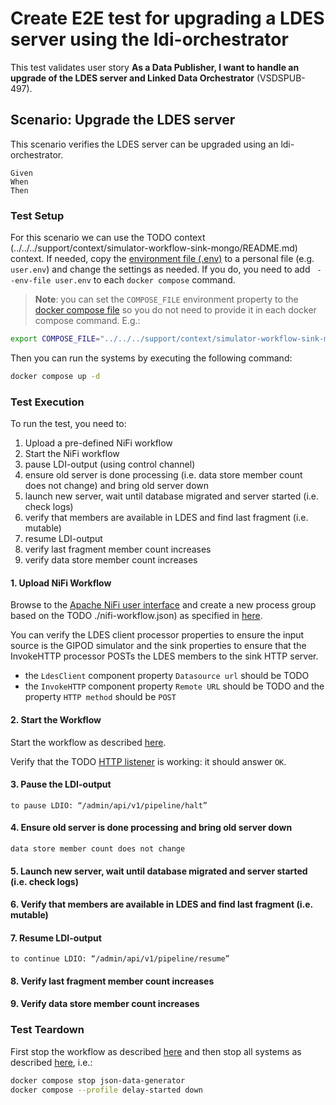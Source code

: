 # Create E2E test for upgrading a LDES server using the ldi-orchestrator
This test validates user story **As a Data Publisher, I want to handle an upgrade of the LDES server and Linked Data Orchestrator** (VSDSPUB-497).

## Scenario: Upgrade the LDES server
This scenario verifies the LDES server can be upgraded using an ldi-orchestrator.
```gherkin
Given 
When
Then
```

### Test Setup
For this scenario we can use the TODO context (../../../support/context/simulator-workflow-sink-mongo/README.md) context. If needed, copy the [environment file (.env)](./.env) to a personal file (e.g. `user.env`) and change the settings as needed. If you do, you need to add ` --env-file user.env` to each `docker compose` command.

> **Note**: you can set the `COMPOSE_FILE` environment property to the [docker compose file](../../../support/context/simulator-workflow-sink-mongo/docker-compose.yml) so you do not need to provide it in each docker compose command. E.g.:
```bash
export COMPOSE_FILE="../../../support/context/simulator-workflow-sink-mongo/docker-compose.yml"
```

Then you can run the systems by executing the following command:
```bash
docker compose up -d
```

### Test Execution
To run the test, you need to:
1. Upload a pre-defined NiFi workflow
2. Start the NiFi workflow
1. pause LDI-output (using control channel)
2. ensure old server is done processing (i.e. data store member count does not change) and bring old server down
3. launch new server, wait until database migrated and server started (i.e. check logs)
4. verify that members are available in LDES and find last fragment (i.e. mutable)
5. resume LDI-output
6. verify last fragment member count increases
7. verify data store member count increases

#### 1. Upload NiFi Workflow
Browse to the [Apache NiFi user interface](https://localhost:8443/nifi) and create a new process group based on the TODO ./nifi-workflow.json) as specified in [here](../../../support/context/workflow/README.md#creating-a-workflow).

You can verify the LDES client processor properties to ensure the input source is the GIPOD simulator and the sink properties to ensure that the InvokeHTTP processor POSTs the LDES members to the sink HTTP server.
* the `LdesClient` component property `Datasource url` should be TODO
* the `InvokeHTTP` component property `Remote URL` should be TODO and the property `HTTP method` should be `POST`

#### 2. Start the Workflow
Start the workflow as described [here](../../../support/context/workflow/README.md#starting-a-workflow).

Verify that the TODO [HTTP listener](http://localhost:9012/grar/addresses/healthcheck) is working: it should answer `OK`.

#### 3. Pause the LDI-output 
```
to pause LDIO: “/admin/api/v1/pipeline/halt”
```

#### 4. Ensure old server is done processing and bring old server down
```
data store member count does not change
```

#### 5. Launch new server, wait until database migrated and server started (i.e. check logs)
#### 6. Verify that members are available in LDES and find last fragment (i.e. mutable)
#### 7. Resume LDI-output
```
to continue LDIO: “/admin/api/v1/pipeline/resume”
```

#### 8. Verify last fragment member count increases
#### 9. Verify data store member count increases



### Test Teardown
First stop the workflow as described [here](../../../support/context/workflow/README.md#stopping-a-workflow) and then stop all systems as described [here](../../../support/context/simulator-workflow-sink-mongo/README.md#stop-the-systems), i.e.:
```bash
docker compose stop json-data-generator
docker compose --profile delay-started down
```

